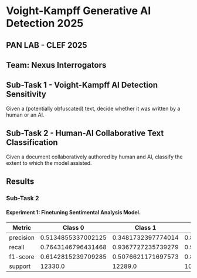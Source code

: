 # Voight-Kampff Generative AI Detection 2025 
## PAN LAB - CLEF 2025
## Team: Nexus Interrogators

## Sub-Task 1 - Voight-Kampff AI Detection Sensitivity

Given a (potentially obfuscated) text, decide whether it was written by a human or an AI.

## Sub-Task 2 - Human-AI Collaborative Text Classification

Given a document collaboratively authored by human and AI, classify the extent to which the model assisted.


## Results

### Sub-Task 2

#### Experiment 1: Finetuning Sentimental Analysis Model.

| Metric    | Class 0            | Class 1            |  Class 2           | Class 3            | Class 4            | Class 5            |
|-----------|--------------------|--------------------|--------------------|--------------------|--------------------|--------------------|
| precision | 0.5134855337002125 | 0.3481732397774014 | 0.8322803980960624 | 0.8617745596022911 | 0.3333333333333333 | 0.8629441624365483 |
| recall    | 0.7643146796431468 | 0.9367727235739279 | 0.948702772023281  | 0.2145278450363196 | 0.06222222222222222| 0.6666666666666666 |
| f1-score  | 0.6142815239709285 | 0.5076621171697573 | 0.8866863359763968 | 0.3435366090084656 | 0.10486891385767791| 0.7522123893805309 | 
| support   | 12330.0            | 12289.0            | 10137.0            | 37170.0            | 225.0              | 510.0              |
